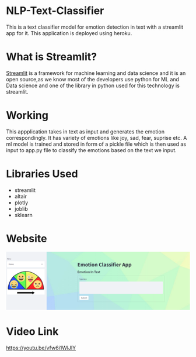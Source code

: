 # NLP-Text-Classifier

This is a text classifier model for emotion detection in text with a streamlit app for it. This application is deployed using heroku.


# What is Streamlit?

[Streamlit](https://streamlit.io/) is a framework for machine learning and data science and it is an open source,as we know most of the developers use python for ML and Data science and one of the library in python used for this technology is streamlit.


# Working

This appplication takes in text as input and generates the emotion correspondingly. It has variety of emotions like joy, sad, fear, suprise etc. A ml model is trained and stored in form of a pickle file which is then used as input to app.py file to classify the emotions based on the text we input.


# Libraries Used

* streamlit
* altair
* plotly
* joblib
* sklearn


# Website

![Screenshot of Output](/Output1.png)


# Video Link

https://youtu.be/vfw6i1WlJlY
